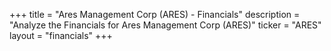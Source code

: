 +++
title = "Ares Management Corp (ARES) - Financials"
description = "Analyze the Financials for Ares Management Corp (ARES)"
ticker = "ARES"
layout = "financials"
+++

